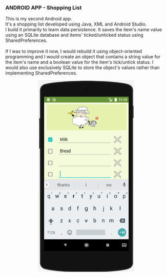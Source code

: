 
### ANDROID APP - Shopping List
This is my second Android app. <br/>
It's a shopping list developed using Java, XML and Android Studio.<br/>
I build it primarily to learn data persistence. It saves the item's name value using an SQLite database and items' ticked/unticked status using SharedPreferences.
<br/>
<br/>
If I was to improve it now, I would rebuild it using object-oriented programming and I would create an object that contains a string value for the item's name and a boolean value for the item's tick/untick status. I would also use exclusively SQLite to store the object's values rather than implementing SharedPreferences.

<p align="center">
 <img src="shoppinglist_black.bmp" width="300" height="600">

</p>

